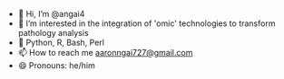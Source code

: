 - 👋 Hi, I’m @angai4
- 👀 I’m interested in the integration of 'omic' technologies to transform pathology analysis
- 🌱 Python, R, Bash, Perl
- 📫 How to reach me aaronngai727@gmail.com
- 😄 Pronouns: he/him

<!---
angai4/angai4 is a ✨ special ✨ repository because its `README.md` (this file) appears on your GitHub profile.
You can click the Preview link to take a look at your changes.
--->
